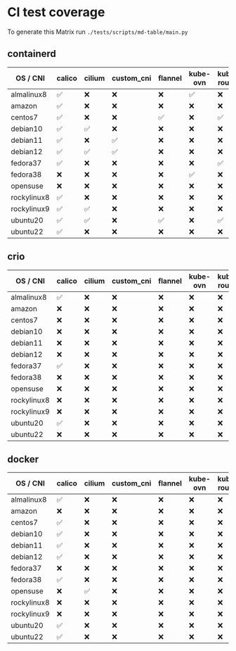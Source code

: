 # CI test coverage

To generate this Matrix run `./tests/scripts/md-table/main.py`

## containerd

| OS / CNI | calico | cilium | custom_cni | flannel | kube-ovn | kube-router | macvlan | weave |
|---| --- | --- | --- | --- | --- | --- | --- | --- |
almalinux8 |  :white_check_mark: | :x: | :x: | :x: | :white_check_mark: | :x: | :x: | :x: |
amazon |  :white_check_mark: | :x: | :x: | :x: | :x: | :x: | :x: | :x: |
centos7 |  :white_check_mark: | :x: | :x: | :white_check_mark: | :x: | :white_check_mark: | :x: | :white_check_mark: |
debian10 |  :white_check_mark: | :white_check_mark: | :x: | :x: | :x: | :x: | :white_check_mark: | :x: |
debian11 |  :white_check_mark: | :x: | :white_check_mark: | :x: | :x: | :x: | :x: | :x: |
debian12 |  :white_check_mark: | :white_check_mark: | :white_check_mark: | :x: | :x: | :x: | :x: | :x: |
fedora37 |  :white_check_mark: | :x: | :x: | :x: | :x: | :white_check_mark: | :x: | :x: |
fedora38 |  :x: | :x: | :x: | :x: | :white_check_mark: | :x: | :x: | :x: |
opensuse |  :x: | :x: | :x: | :x: | :x: | :x: | :x: | :x: |
rockylinux8 |  :white_check_mark: | :x: | :x: | :x: | :x: | :x: | :x: | :x: |
rockylinux9 |  :white_check_mark: | :white_check_mark: | :x: | :x: | :x: | :x: | :x: | :x: |
ubuntu20 |  :white_check_mark: | :white_check_mark: | :x: | :white_check_mark: | :x: | :white_check_mark: | :x: | :white_check_mark: |
ubuntu22 |  :white_check_mark: | :x: | :x: | :x: | :x: | :x: | :x: | :x: |

## crio

| OS / CNI | calico | cilium | custom_cni | flannel | kube-ovn | kube-router | macvlan | weave |
|---| --- | --- | --- | --- | --- | --- | --- | --- |
almalinux8 |  :white_check_mark: | :x: | :x: | :x: | :x: | :x: | :x: | :x: |
amazon |  :x: | :x: | :x: | :x: | :x: | :x: | :x: | :x: |
centos7 |  :x: | :x: | :x: | :x: | :x: | :x: | :x: | :x: |
debian10 |  :x: | :x: | :x: | :x: | :x: | :x: | :x: | :x: |
debian11 |  :x: | :x: | :x: | :x: | :x: | :x: | :x: | :x: |
debian12 |  :x: | :x: | :x: | :x: | :x: | :x: | :x: | :x: |
fedora37 |  :white_check_mark: | :x: | :x: | :x: | :x: | :x: | :x: | :x: |
fedora38 |  :x: | :x: | :x: | :x: | :x: | :x: | :x: | :x: |
opensuse |  :x: | :x: | :x: | :x: | :x: | :x: | :x: | :x: |
rockylinux8 |  :x: | :x: | :x: | :x: | :x: | :x: | :x: | :x: |
rockylinux9 |  :x: | :x: | :x: | :x: | :x: | :x: | :x: | :x: |
ubuntu20 |  :white_check_mark: | :x: | :x: | :x: | :x: | :x: | :x: | :x: |
ubuntu22 |  :x: | :x: | :x: | :x: | :x: | :x: | :x: | :x: |

## docker

| OS / CNI | calico | cilium | custom_cni | flannel | kube-ovn | kube-router | macvlan | weave |
|---| --- | --- | --- | --- | --- | --- | --- | --- |
almalinux8 |  :white_check_mark: | :x: | :x: | :x: | :x: | :x: | :x: | :x: |
amazon |  :x: | :x: | :x: | :x: | :x: | :x: | :x: | :x: |
centos7 |  :white_check_mark: | :x: | :x: | :x: | :x: | :x: | :x: | :x: |
debian10 |  :white_check_mark: | :x: | :x: | :x: | :x: | :x: | :x: | :x: |
debian11 |  :white_check_mark: | :x: | :x: | :x: | :x: | :x: | :x: | :x: |
debian12 |  :white_check_mark: | :x: | :x: | :x: | :x: | :x: | :x: | :x: |
fedora37 |  :x: | :x: | :x: | :x: | :x: | :x: | :x: | :x: |
fedora38 |  :white_check_mark: | :x: | :x: | :x: | :x: | :x: | :x: | :white_check_mark: |
opensuse |  :x: | :white_check_mark: | :x: | :x: | :x: | :x: | :x: | :x: |
rockylinux8 |  :x: | :x: | :x: | :x: | :x: | :x: | :x: | :x: |
rockylinux9 |  :x: | :x: | :x: | :x: | :x: | :x: | :x: | :x: |
ubuntu20 |  :white_check_mark: | :x: | :x: | :x: | :x: | :x: | :x: | :white_check_mark: |
ubuntu22 |  :white_check_mark: | :x: | :x: | :x: | :x: | :x: | :x: | :x: |
